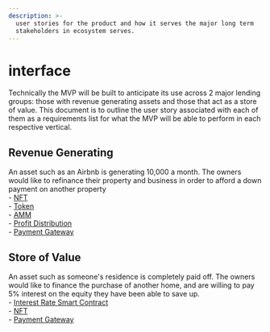 ```yaml
---
description: >-
  user stories for the product and how it serves the major long term
  stakeholders in ecosystem serves.
---
```


# interface

Technically the MVP will be built to anticipate its use across 2 major lending groups: those with revenue generating assets and those that act as a store of value.  This document is to outline the user story associated with each of them as a requirements list for what the MVP will be able to perform in each respective vertical.



## Revenue Generating

An asset such as an Airbnb is generating 10,000 a month.  The owners would like to refinance their property and business in order to afford a down payment on another property\
\- [NFT](https://otoco.io/)\
\- [Token](https://docs.openzeppelin.com/contracts/4.x/wizard)\
\- [AMM](https://uniswap.org/)\
\- [Profit Distribution ](https://liquidfinance.io/#/)\
\- [Payment Gateway](https://www.jamesrbaker.com/)



## Store of Value

An asset such as someone's residence is completely paid off.  The owners would like to finance the purchase of another home, and are willing to pay 5% interest on the equity they have been able to save up.\
\- [Interest Rate Smart Contract](https://liquidfinance.io/#/)\
\- [NFT](https://otoco.io/)\
\- [Payment Gateway](https://www.jamesrbaker.com/)
